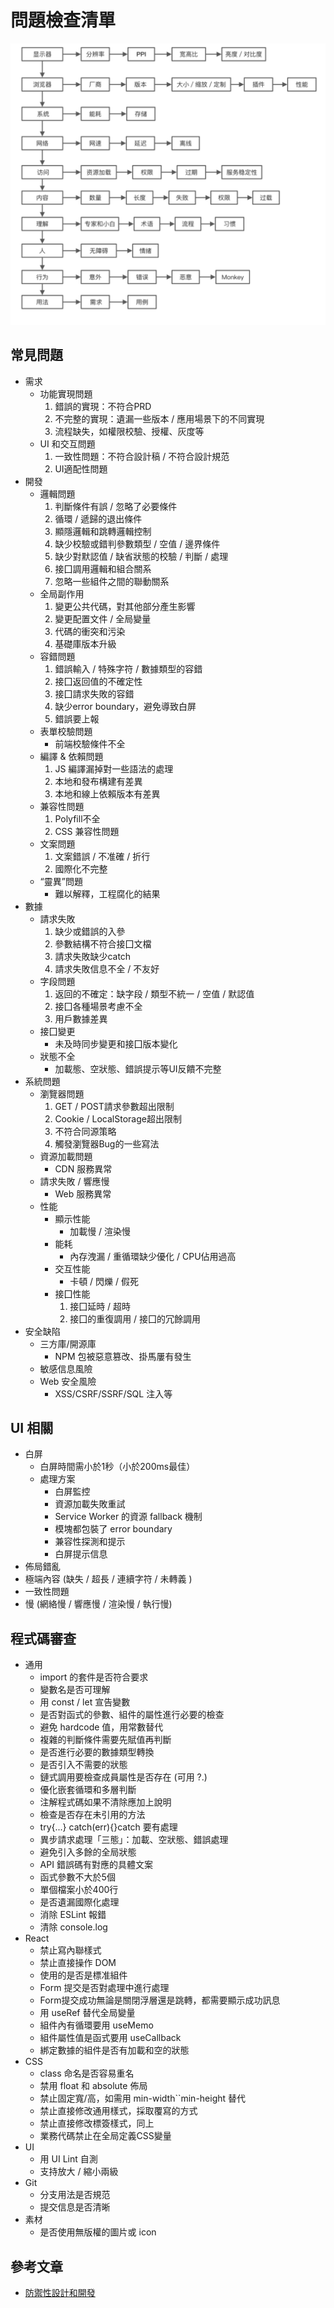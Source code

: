 # 問題檢查清單

![問題檢查清單-1](./images/問題檢查清單-1.png)

## 常見問題

* 需求
    * 功能實現問題
        1. 錯誤的實現：不符合PRD
        2. 不完整的實現：遺漏一些版本 / 應用場景下的不同實現
        3. 流程缺失，如權限校驗、授權、灰度等
    * UI 和交互問題
        1. 一致性問題：不符合設計稿 / 不符合設計規范
        2. UI適配性問題
* 開發
    * 邏輯問題
        1. 判斷條件有誤 / 忽略了必要條件
        2. 循環 / 遞歸的退出條件
        3. 顯隱邏輯和跳轉邏輯控制
        4. 缺少校驗或錯判參數類型 / 空值 / 邊界條件
        5. 缺少對默認值 / 缺省狀態的校驗 / 判斷 / 處理
        6. 接囗調用邏輯和組合關系
        7. 忽略一些組件之間的聯動關系
    * 全局副作用
        1. 變更公共代碼，對其他部分產生影響
        2. 變更配置文件 / 全局變量
        3. 代碼的衝突和污染
        4. 基礎庫版本升級
    * 容錯問題
        1. 錯誤輸入 / 特殊字符 / 數據類型的容錯
        2. 接囗返回值的不確定性
        3. 接囗請求失敗的容錯
        4. 缺少error boundary，避免導致白屏
        5. 錯誤要上報
    * 表單校驗問題
        * 前端校驗條件不全
    * 編譯 & 依賴問題
        1. JS 編譯漏掉對一些語法的處理
        2. 本地和發布構建有差異
        3. 本地和線上依賴版本有差異
    * 兼容性問題
        1. Polyfill不全
        2. CSS 兼容性問題
    * 文案問題
        1. 文案錯誤 / 不准確 / 折行
        2. 國際化不完整
    * “靈異”問題
        * 難以解釋，工程腐化的結果
* 數據
    * 請求失敗
        1. 缺少或錯誤的入參
        2. 參數結構不符合接囗文檔
        3. 請求失敗缺少catch
        4. 請求失敗信息不全 / 不友好
    * 字段問題
        1. 返回的不確定：缺字段 / 類型不統一 / 空值 / 默認值
        2. 接囗各種場景考慮不全
        3. 用戶數據差異
    * 接囗變更
        * 未及時同步變更和接囗版本變化
    * 狀態不全
        * 加載態、空狀態、錯誤提示等UI反饋不完整
* 系統問題
    * 瀏覽器問題
        1. GET / POST請求參數超出限制
        2. Cookie / LocalStorage超出限制
        3. 不符合同源策略
        4. 觸發瀏覽器Bug的一些寫法
    * 資源加載問題
        * CDN 服務異常
    * 請求失敗 / 響應慢
        * Web 服務異常
    * 性能
        * 顯示性能
            * 加載慢 / 渲染慢
        * 能耗
            * 內存洩漏 / 重循環缺少優化 / CPU佔用過高
        * 交互性能
            * 卡頓 / 閃爍 / 假死
        * 接囗性能
            1. 接囗延時 / 超時
            2. 接囗的重復調用 / 接囗的冗餘調用
* 安全缺陷
    * 三方庫/開源庫
        * NPM 包被惡意篡改、掛馬屢有發生
    * 敏感信息風險
    * Web 安全風險
        * XSS/CSRF/SSRF/SQL 注入等

## UI 相關

* 白屏
    * 白屏時間需小於1秒（小於200ms最佳）
    * 處理方案
        * 白屏監控
        * 資源加載失敗重試
        * Service Worker 的資源 fallback 機制
        * 模塊都包裝了 error boundary
        * 兼容性探測和提示
        * 白屏提示信息
* 佈局錯亂
* 極端內容 (缺失 / 超長 / 連續字符 / 未轉義 )
* 一致性問題
* 慢 (網絡慢 / 響應慢 / 渲染慢 / 執行慢)

## 程式碼審查

* 通用
    * import 的套件是否符合要求
    * 變數名是否可理解
    * 用 const / let 宣告變數
    * 是否對函式的參數、組件的屬性進行必要的檢查
    * 避免 hardcode 值，用常數替代
    * 複雜的判斷條件需要先賦值再判斷
    * 是否進行必要的數據類型轉換
    * 是否引入不需要的狀態
    * 鏈式調用要檢查成員屬性是否存在 (可用 ?.)
    * 優化嵌套循環和多層判斷
    * 注解程式碼如果不清除應加上說明
    * 檢查是否存在未引用的方法
    * try{...} catch(err){}catch 要有處理
    * 異步請求處理「三態」：加載、空狀態、錯誤處理
    * 避免引入多餘的全局狀態
    * API 錯誤碼有對應的具體文案
    * 函式參數不大於5個
    * 單個檔案小於400行
    * 是否遺漏國際化處理
    * 消除 ESLint 報錯
    * 清除 console.log
* React
    * 禁止寫內聯樣式
    * 禁止直接操作 DOM
    * 使用的是否是標准組件
    * Form 提交是否對處理中進行處理
    * Form提交成功無論是關閉浮層還是跳轉，都需要顯示成功訊息
    * 用 useRef 替代全局變量
    * 組件內有循環要用 useMemo
    * 組件屬性值是函式要用 useCallback
    * 綁定數據的組件是否有加載和空的狀態
* CSS
    * class 命名是否容易重名
    * 禁用 float 和 absolute 佈局
    * 禁止固定寬/高，如需用 min-width``min-height 替代
    * 禁止直接修改通用樣式，採取覆寫的方式
    * 禁止直接修改標簽樣式，同上
    * 業務代碼禁止在全局定義CSS變量
* UI
    * 用 UI Lint 自測
    * 支持放大 / 縮小兩級
* Git
    * 分支用法是否規范
    * 提交信息是否清晰
* 素材
    * 是否使用無版權的圖片或 icon

## 參考文章

* [防禦性設計和開發](https://mp.weixin.qq.com/s/G4pME9xFHdWnFckgytnofQ)
